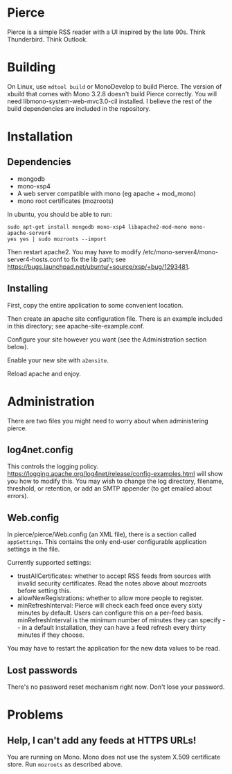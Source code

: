 Pierce
======
Pierce is a simple RSS reader with a UI inspired by the late 90s. Think Thunderbird. Think Outlook.

Building
========
On Linux, use `mdtool build` or MonoDevelop to build Pierce. The version of xbuild that comes with
Mono 3.2.8 doesn't build Pierce correctly. You will need libmono-system-web-mvc3.0-cil installed. I
believe the rest of the build dependencies are included in the repository.

Installation
============
Dependencies
------------

 * mongodb
 * mono-xsp4
 * A web server compatible with mono (eg apache + mod_mono)
 * mono root certificates (mozroots)

In ubuntu, you should be able to run:

    sudo apt-get install mongodb mono-xsp4 libapache2-mod-mono mono-apache-server4
    yes yes | sudo mozroots --import

Then restart apache2. You may have to modify /etc/mono-server4/mono-server4-hosts.conf to fix the
lib path; see https://bugs.launchpad.net/ubuntu/+source/xsp/+bug/1293481.


Installing
----------
First, copy the entire application to some convenient location.

Then create an apache site configuration file. There is an example included in this directory; see
apache-site-example.conf.

Configure your site however you want (see the Administration section below).

Enable your new site with `a2ensite`.

Reload apache and enjoy.


Administration
==============
There are two files you might need to worry about when administering pierce.

log4net.config
--------------
This controls the logging policy. https://logging.apache.org/log4net/release/config-examples.html
will show you how to modify this.  You may wish to change the log directory, filename, threshold, or
retention, or add an SMTP appender (to get emailed about errors).

Web.config
----------
In pierce/pierce/Web.config (an XML file), there is a section called `appSettings`. This contains
the only end-user configurable application settings in the file.

Currently supported settings:

 * trustAllCertificates: whether to accept RSS feeds from sources with invalid security
   certificates. Read the notes above about mozroots before setting this.
 * allowNewRegistrations: whether to allow more people to register.
 * minRefreshInterval: Pierce will check each feed once every sixty minutes by default. Users can
   configure this on a per-feed basis. minRefreshInterval is the minimum number of minutes they can
   specify -- in a default installation, they can have a feed refresh every thirty minutes if they
   choose.

You may have to restart the application for the new data values to be read.

Lost passwords
--------------
There's no password reset mechanism right now. Don't lose your password.

Problems
========

Help, I can't add any feeds at HTTPS URLs!
------------------------------------------
You are running on Mono. Mono does not use the system X.509 certificate store. Run `mozroots` as
described above.

